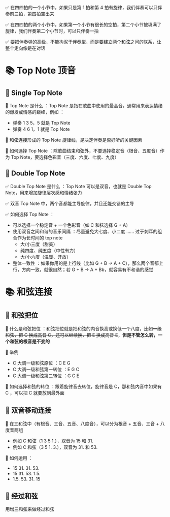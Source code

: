 
✅ 在四四拍的一个小节中，如果只是第 1 拍和第 4 拍有旋律，我们伴奏可以只伴奏前三拍，第四拍空出来

✅ 在四四拍的两个小节中，如果第一个小节有很长的空拍，第二个小节被填满了旋律，我们伴奏第二个小节时，可以只伴奏一拍

✅ 要把伴奏弹的高级，不能拘泥于伴奏型，而是要建立两个和弦之间的联系，让整个走向像是在对话

# 📚 Top Note 顶音
## 📖 Single Top Note
🧩 Top Note 是什么 ：Top Note 是指在歌曲中使用的最高音，通常用来表达情绪的爆发或情感的巅峰，例如 ：
- 弹奏 1 3 5，5 就是 Top Note
- 弹奏 4 6 1，1 就是 Top Note

🧩 和弦连接形成的 Top Note 旋律线，是决定伴奏是否好听的关键因素

🧩 如何选择 Top Note ：除歌曲结束和弦外，不要选择稳定音（根音、五度音）作为 Top Note，要选择色彩音（三度、六度、七度、九度）

## 📖 Double Top Note
✅ Double Top Note 是什么 ：Top Note 可以是双音，也就是 Double Top Note，用来增加旋律层次感和情绪张力

✅ 双音 Top Note 中，两个音都能主导旋律，并且还能交错的主导

✅ 如何选择 Top Note ：
- 可以选择一个稳定音 + 一个色彩音（如 C 和弦选择 G + A）
- 使用双音之间和谐的音乐间隔 ：尽量避免大七度、小二度 …… 过于刺耳的组合作为长时间的 top note
	- 大/小三度（甜美）
	- 纯四度、纯五度（中性有力）
	- 大/小六度（温暖、开放）
- 整体一致性 ：如果你用的是上行线（比如 G + B → A + C），那么两个音都上行，方向一致，就很自然；若 G + B → A + Bb，就容易有不和谐的感觉

# 📚 和弦连接
## 📖 和弦把位
🧩 什么是和弦把位 ：和弦把位就是把和弦的内音换高或换低一个八度，~~比如一级和弦，把 C 换成高音 C，还可以继续换，把 E 换成高音 E~~，**但是不管怎么转，一个和弦的根音是不变的**

🧩 举例
- C 大调一级和弦原位 ：C E G
- C 大调一级和弦第一转位 ：E G C
- C 大调一级和弦第二转位 ：G C E

🧩 如何选择和弦的转位 ：跟着旋律音去转位，旋律音是 C，那和弦内音中如果有 C ，可以把 C 就要放到最外面

## 📖 双音移动连接
🧩 在三和弦中（有根音、三音、五音、八度音），可以分为根音 + 五音、三音 + 八度音两组
- 例如 C 和弦（1 3 5 1.），双音为 15 和 31.
- 例如 C 和弦（3 5 1. 3.），双音为 31. 和 53.

🧩 如何运用 ：
- 15 31. 31. 53.
- 15 31. 53. 1.5.
- 1.5. 53. 31. 15

## 📖 经过和弦
用增三和弦来做经过和弦